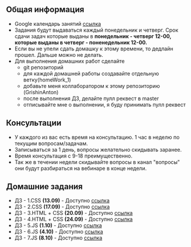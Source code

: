 ## Общая информация
  - Google календарь занятий [ссылка](https://calendar.google.com/calendar?cid=b3hyYW5hLXJvc3Rvdi5ydV9uZjZ0aHVhMXU5ZmY1bDFrYWZyZnUzbjB0NEBncm91cC5jYWxlbmRhci5nb29nbGUuY29t)
  - Задания будут выдаваться каждый понедельник и четверг. Срок сдачи задач которые выданы в **понедельник - четверг 12-00, которые выданы в четверг - поненедельник 12-00.**
  - Если вы не упели сдать домашку к этому времени, то дедлайн прошел. Дальше можно не делать.
  - Для выполнения домашних работ сделайте
    - git репозиторий
    - для каждой домашней работы создавайте отдельную ветку(homeWork_1)
    - добавьте меня коллаборатором к этому репозиторию (GrishinAnton)
    - после выполнения ДЗ, делайте пулл реквест в master
    - отписывайте мне о выполнении, я буду принимать пулл реквест

## Консультации
  - У каждого из вас есть время на консультацию. 1 час в неделю по текущим вопросам/задачам.
  - Записываться за 1 день, вопросы желательно скидывать заранее.
  - Время консультация с 9-18 преимущественно.
  - Так же в течении недели скидывайте вопросы в канал "вопросы" они будут разбираться на вебинаре в конце недели.

## Домашние задания
  - ДЗ - 1.СSS **(13.09)** - Доступно [ссылка](https://github.com/2UP/theateam/tree/master/homeWork_1)
  - ДЗ - 2.СSS **(17.09)** - Доступно [ссылка](https://github.com/2UP/theateam/tree/master/homeWork_2)
  - ДЗ - 3.HTML + СSS **(20.09)** - Доступно [ссылка](https://github.com/2UP/theateam/tree/master/homeWork_3)
  - ДЗ - 4.HTML + СSS **(24.09)** - Доступно [ссылка](https://github.com/2UP/theateam/tree/master/homeWork_4)
  - ДЗ - 5.JS **(1.10)** - Доступно [ссылка](https://github.com/2UP/theateam/tree/master/homeWork_5)
  - ДЗ - 6.JS **(4.10)** - Доступно [ссылка](https://github.com/2UP/theateam/tree/master/homeWork_6)
  - ДЗ - 7.JS **(8.10)** - Доступно [ссылка](https://github.com/2UP/theateam/tree/master/homeWork_7)


